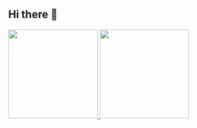 ## Hi there 👋

<div style="display: flex; gap: 10px;">
  <a href="https://github.com/Trentin1">
  <img loading="lazy" height="180em" src="https://github-readme-stats.vercel.app/api?username=Trentin1&show_icons=true&theme=dracula&include_all_commits=true&count_private=true"/>
  <img loading="lazy" height="180em" src="https://github-readme-stats.vercel.app/api/top-langs/?username=Trentin1&layout=compact&langs_count=7&theme=dracula"/>
</div>


